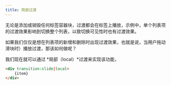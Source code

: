 ```yaml
---
title: 局部过渡
---
```


无论是添加或销毁任何标签容器块，过渡都会在标签上播放，示例中，单个列表项的过渡效果影响到切换整个列表，以致切换可见性时也有过渡效果。

如果我们仅仅是想在列表项的新增和删除时出现过渡效果，也就是说，当用户拖动滑块时）播放过渡，那该如何做呢？

我们现在就可以通过 *局部（local）*过渡来实现该功能，

```html
<div transition:slide|local>
	{item}
</div>
```
